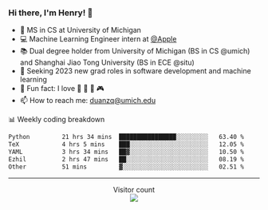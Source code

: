 ### Hi there, I'm Henry! 👋

- 🔭 MS in CS at University of Michigan
- 💻 Machine Learning Engineer intern at [@Apple](https://github.com/apple)
- 📚 Dual degree holder from University of Michigan (BS in CS @umich) and Shanghai Jiao Tong University (BS in ECE @situ)
- 🤖 Seeking 2023 new grad roles in software development and machine learning
- 🍁 Fun fact: I love 📸 🏓 🍜 🎮
- 📫 How to reach me: [duanzq@umich.edu](mailto:duanzq@umich.edu)

📊 Weekly coding breakdown
<!--START_SECTION:waka-->

```txt
Python         21 hrs 34 mins  ████████████████░░░░░░░░░   63.40 %
TeX            4 hrs 5 mins    ███░░░░░░░░░░░░░░░░░░░░░░   12.05 %
YAML           3 hrs 34 mins   ██▓░░░░░░░░░░░░░░░░░░░░░░   10.50 %
Ezhil          2 hrs 47 mins   ██░░░░░░░░░░░░░░░░░░░░░░░   08.19 %
Other          51 mins         ▓░░░░░░░░░░░░░░░░░░░░░░░░   02.51 %
```

<!--END_SECTION:waka-->

***
<p align="center"> 
  Visitor count<br>
  <img src="https://profile-counter.glitch.me/zlzq-duanzq/count.svg" />
</p>

<!-- ![Henry Duan's GitHub stats](https://github-readme-stats.vercel.app/api?username=zlzq-duanzq&show_icons=true)

![trophy](https://github-profile-trophy.vercel.app/?username=zlzq-duanzq&column=7)

[![Top Langs](https://github-readme-stats.vercel.app/api/top-langs/?username=zlzq-duanzq&layout=compact)](https://github.com/zlzq-duanzq/github-readme-stats) -->
